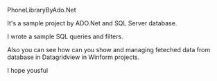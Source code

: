 PhoneLibraryByAdo.Net

It's a sample project by ADO.Net and SQL Server database.

I wrote a sample SQL queries and filters.

Also you can see how can you show and managing feteched data from database in Datagridview in Winform projects.


I hope yousful

